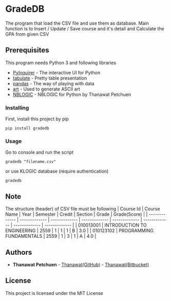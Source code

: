 # GradeDB

The program that load the CSV file and use them as database. Main function is to Insert / Update / Save course and it's detail and Calculate the GPA from given CSV


## Prerequisites

This program needs Python 3 and following libraries

* [PyInquirer](https://github.com/CITGuru/PyInquirer) - The interactive UI for Python
* [tabulate](https://pypi.org/project/tabulate/) - Pretty table presentation
* [pandas](https://pandas.pydata.org/) - The way of playing with data
* [art](https://pypi.org/project/art/) - Used to generate ASCII art
* [NBLOGIC](https://pypi.org/project/nblogic/) - NBLOGIC for Python by Thanawat Petchuen


### Installing

First, install this project by pip

```
pip install gradedb
```

### Usage

Go to console and run the script

```
gradedb "filename.csv"
```
or use KLOGIC database (require authentication)

```
gradedb
```

## Note

The structure (header) of CSV file must be following
| Course Id  | Course Name | Year | Semester | Credit | Section | Grade | Grade(Score) |
| ------------- | ------------- | ------------- | ------------- | ------------- | ------------- | ------------- | ------------- |
| 010013001  | INTRODUCTION TO ENGINEERING  | 2559  | 1 | 1 | 1 | B | 3.0 |
| 010123102  | PROGRAMMING FUNDAMENTALS  | 2559  | 1 | 3 | 1 | A | 4.0 |

## Authors

* **Thanawat Petchuen** - [Thanawat(GitHub)](https://github.com/thanawatpetchuen) - [Thanawat(Bitbucket)](https://bitbucket.org/thanawatpetchuen/) 


## License

This project is licensed under the MIT License 


